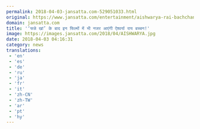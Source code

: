 ```yaml
---
permalink: 2018-04-03-jansatta.com-529051033.html
original: https://www.jansatta.com/entertainment/aishwarya-rai-bachchan-approached-for-the-remake-of-raat-aur-din-and-woh-kaun-aish-told-story-sanjay-dutt-wants-to-me-to-do-raat-aur-din/619921/
domain: jansatta.com
title: '‘फन्ने खां’ के बाद इन फिल्मों में भी नजर आएंगी ऐश्वर्या राय बच्चन!'
image: https://images.jansatta.com/2018/04/AISHWARYA.jpg
date: 2018-04-03 04:16:31
category: news
translations: 
 - 'en'
 - 'es'
 - 'de'
 - 'ru'
 - 'ja'
 - 'fr'
 - 'it'
 - 'zh-CN'
 - 'zh-TW'
 - 'ar'
 - 'pt'
 - 'hy'
---
```


